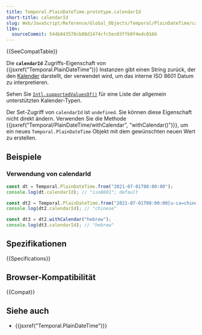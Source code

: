 ```yaml
---
title: Temporal.PlainDateTime.prototype.calendarId
short-title: calendarId
slug: Web/JavaScript/Reference/Global_Objects/Temporal/PlainDateTime/calendarId
l10n:
  sourceCommit: 544b843570cb08d1474cfc5ec03ffb9f4edc0166
---
```


{{SeeCompatTable}}

Die **`calendarId`** Zugriffs-Eigenschaft von {{jsxref("Temporal.PlainDateTime")}} Instanzen gibt einen String zurück, der den [Kalender](/de/docs/Web/JavaScript/Reference/Global_Objects/Temporal#calendars) darstellt, der verwendet wird, um das interne ISO 8601 Datum zu interpretieren.

Sehen Sie [`Intl.supportedValuesOf()`](/de/docs/Web/JavaScript/Reference/Global_Objects/Intl/supportedValuesOf#supported_calendar_types) für eine Liste der allgemein unterstützten Kalender-Typen.

Der Set-Zugriff von `calendarId` ist `undefined`. Sie können diese Eigenschaft nicht direkt ändern. Verwenden Sie die Methode {{jsxref("Temporal/PlainDateTime/withCalendar", "withCalendar()")}}, um ein neues `Temporal.PlainDateTime` Objekt mit dem gewünschten neuen Wert zu erstellen.

## Beispiele

### Verwendung von calendarId

```js
const dt = Temporal.PlainDateTime.from("2021-07-01T08:00:00");
console.log(dt.calendarId); // "iso8601"; default

const dt2 = Temporal.PlainDateTime.from("2021-07-01T08:00:00[u-ca=chinese]");
console.log(dt2.calendarId); // "chinese"

const dt3 = dt2.withCalendar("hebrew");
console.log(dt3.calendarId); // "hebrew"
```

## Spezifikationen

{{Specifications}}

## Browser-Kompatibilität

{{Compat}}

## Siehe auch

- {{jsxref("Temporal.PlainDateTime")}}

